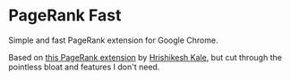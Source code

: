 # PageRank Fast

Simple and fast PageRank extension for Google Chrome.

Based on [this PageRank extension](https://chrome.google.com/webstore/detail/pneoplpmnpjoioldpodoljacigkahohc) by [Hrishikesh Kale](http://addonfactory.in/products/), but cut through the pointless bloat and features I don't need.